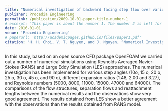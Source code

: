 ```yaml
---
title: "Numerical investigation of backward facing step flow over various step angles"
publisher: Procedia Engineering
permalink: /publication/2009-10-01-paper-title-number-1
# excerpt: 'This paper is about the number 1. The number 2 is left for future work.'
date: 2016-01-01
venue: 'Procedia Engineering'
# paperurl: 'http://academicpages.github.io/files/paper1.pdf'
citation: "H. H. Choi, V. T. Nguyen, and J. Nguyen, “Numerical Investigation of Backward Facing Step Flow over Various Step Angles,” Procedia engineering, vol. 154, pp. 420–425, 2016, doi: 10.1016/j.proeng.2016.07.508."
---
```


In this study, based on an open source CFD package OpenFOAM we carried out a number of numerical simulations using Reynolds Averaged Navier-Stokes (RANS) and Large Eddy Simulation (LES) approaches. The numerical investigation has been implemented for various step angles (10o, 15 o, 20 o, 25 o, 30 o, 45 o, and 90 o), different expansion ratios (1.48, 2.00 and 3.27), and Reynolds numbers (5000, 8000, 11000, 15000, 47000 and 64000). The comparisons of the flow structures, separation flows and reattachment lengths between the numerical results and the observations show very good agreement. The results obtained from LES show a better agreement with the observations than the results obtained from RANS model.
